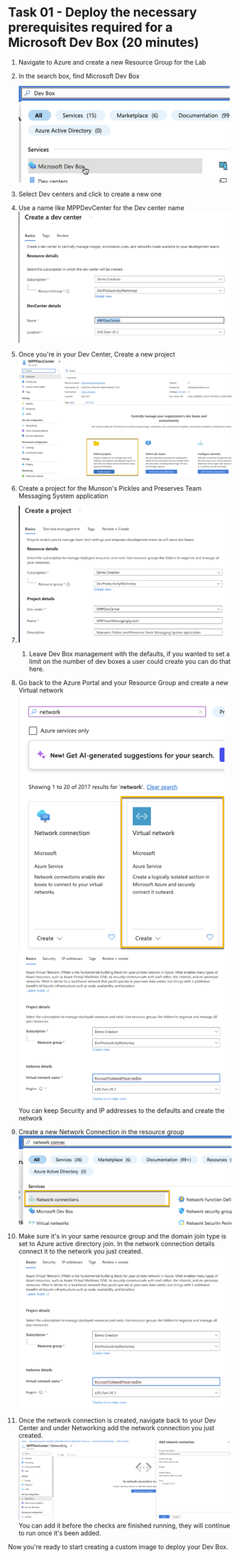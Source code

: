 # Task 01 - Deploy the necessary prerequisites required for a Microsoft Dev Box (20 minutes)

1. Navigate to Azure and create a new Resource Group for the Lab
2. In the search box, find Microsoft Dev Box

   ![Microsoft Dev Box](../Media/MicrosoftDevBox.png)
3. Select Dev centers and click to create a new one
4. Use a name like MPPDevCenter for the Dev center name
   ![Create Dev center](../Media/CreateDevCenter.png)
5. Once you're in your Dev Center, Create a new project
   ![Create a new project](../Media/DevCenterProject.png)
6. Create a project for the Munson's Pickles and Preserves Team Messaging System application
7. ![Create the Team Messaging system Project](../Media/MPPTeamMessagingProject.png)
   1. Leave Dev Box management with the defaults, if you wanted to set a limit on the number of dev boxes a user could create you can do that here.
8. Go back to the Azure Portal and your Resource Group and create a new Virtual network
    ![Select Virtual network](../Media/VirtualNetwork.png)
    ![Virtual Network Configuration](../Media/VirtualNetworkConfig.png)
    You can keep Security and IP addresses to the defaults and create the network
9. Create a new Network Connection in the resource group
    ![Network Connection](../Media/NetworkConnection.png)
10. Make sure it's in your same resource group and the domain join type is set to Azure active directory join. In the network connection details connect it to the network you just created.
    ![Network Connection Configuration](../Media/VirtualNetworkConfig.png)
11. Once the network connection is created, navigate back to your Dev Center and under Networking add the network connection you just created.
    ![Add a network connection to dev center](../Media/DevCenterNetworkConnection.png)
    You can add it before the checks are finished running, they will continue to run once it's been added.

Now you're ready to start creating a custom image to deploy your Dev Box.